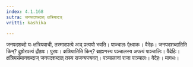 ```yaml
---
index: 4.1.168
sutra: जनपदशब्दात् क्षत्रियादञ्
vritti: kashika

---
```

जनपदशब्दो यः क्षत्रियवाची, तस्मादपत्ये अञ् प्रत्ययो भवति। पाज्चालः ऐक्ष्वाकः। वैदेहः। जनपदशब्दातिति किम्? द्रुह्रोरपत्यं द्रौह्रवः। पुरवः। क्षत्रियातिति किम्? ब्राह्मणस्य पञ्चालस्य अपत्यं पाञ्चालिः। वैदेहिः। क्षत्रियसमानशब्दाज् जनपदशब्दात् तस्य राजन्यप्त्यवत्। पञ्चालानां राजा पाञ्चालः। वैदेहः। मागधः।